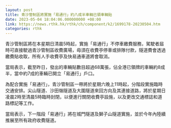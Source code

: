 ```yaml
---
layout: post
title: 青沙管制區將實施「易通行」約八成半車輛已領車輛貼
date: 2023-05-04 18:04:06.000000000 +08:00
link: https://news.rthk.hk/rthk/ch/component/k2/1699178-20230504.htm
categories: rthk
---
```


青沙管制區將在本星期日清晨5時起，實施「易通行」不停車繳費服務，駕駛者屆時可直接駛過青沙管制區收費廣場，毋須在收費亭停車或排隊付款，隧道費會透過繳費貼收取，所有人手收費亭及快易通車道將會取消。

當局表示，截至昨日，發出的車輛貼數目超過68萬張，佔全港已領牌的車輛約8成半，當中約7成的車輛已開立「易通行」戶口。

為配合實施「易通行」，青沙管制區一帶將於星期六晚上11時起，分階段實施臨時交通安排。尖山隧道、沙田嶺隧道及大圍隧道來回方向及其連接道路，將於星期日凌晨2時至清晨5時臨時封閉，以便進行關閉收費亭設施，以及更改交通標誌和道路標記等工作。

當局表示，下一階段「易通行」將在城門隧道及獅子山隧道實施，並於今年內陸續推展至所有政府收費隧道。
